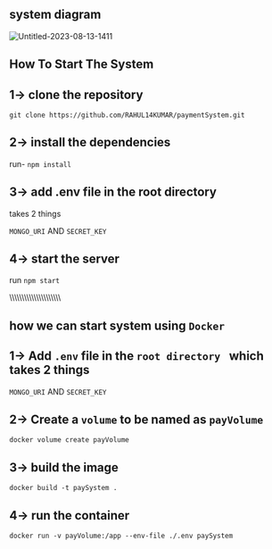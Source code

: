 ## system diagram

![Untitled-2023-08-13-1411](https://github.com/user-attachments/assets/5f30da8d-a241-44a7-97fd-fa2479379062)


## How To Start The System 

## 1-> clone the repository

`git clone https://github.com/RAHUL14KUMAR/paymentSystem.git`

## 2-> install the dependencies

run- `npm install`


## 3-> add .env file in the root directory

takes 2 things

`MONGO_URI` AND `SECRET_KEY`

## 4-> start the server

run `npm start`

\\\\\\\\\\\\\\\\\\\\\\\\\\\\\\\\\\\\\\\\\

## how we can start system using `Docker`

## 1-> Add `.env` file in the `root directory ` which takes 2 things

`MONGO_URI` AND `SECRET_KEY`

## 2-> Create a  `volume` to be named as `payVolume`

`docker volume create payVolume`

## 3-> build the image 

`docker build -t paySystem .`

## 4-> run the container

`docker run -v payVolume:/app --env-file ./.env paySystem`
